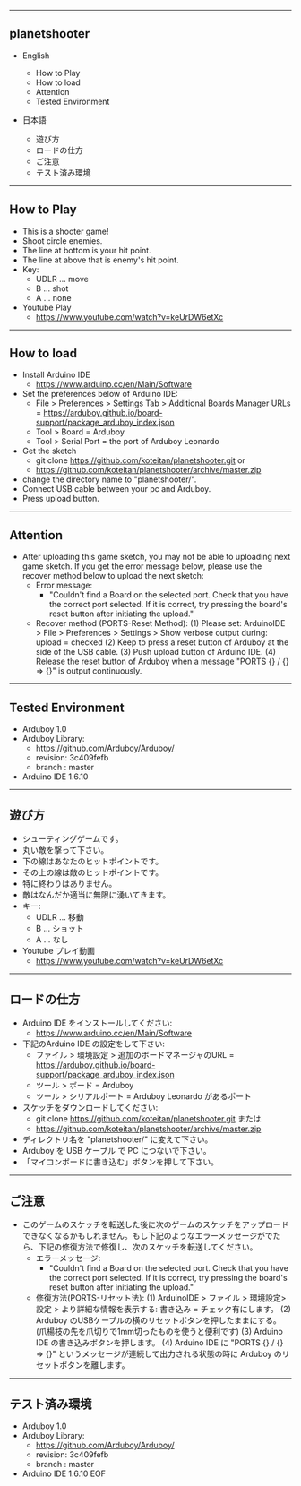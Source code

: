 ----------------------
 planetshooter
----------------------
- English
  - How to Play
  - How to load
  - Attention
  - Tested Environment
  
- 日本語
  - 遊び方
  - ロードの仕方
  - ご注意
  - テスト済み環境
---------------------------
How to Play
---------------------------
- This is a shooter game!
- Shoot circle enemies.
- The line at bottom is your hit point.
- The line at above that is enemy's hit point.
- Key:
  - UDLR ... move
  - B    ... shot
  - A    ... none
- Youtube Play
  - https://www.youtube.com/watch?v=keUrDW6etXc
---------------------------
How to load
---------------------------
- Install Arduino IDE
  - https://www.arduino.cc/en/Main/Software
- Set the preferences below of Arduino IDE:
  - File > Preferences > Settings Tab > Additional Boards Manager URLs = 
    https://arduboy.github.io/board-support/package_arduboy_index.json
  - Tool > Board       = Arduboy
  - Tool > Serial Port = the port of Arduboy Leonardo
- Get the sketch
  - git clone https://github.com/koteitan/planetshooter.git
    or
  - https://github.com/koteitan/planetshooter/archive/master.zip
- change the directory name to "planetshooter/".
- Connect USB cable between your pc and Arduboy.
- Press upload button.
---------------------------
 Attention
---------------------------
- After uploading this game sketch, you may not be able to uploading next game sketch. If you get the error message below, please use the recover method below to upload the next sketch:
  - Error message:
    - "Couldn't find a Board on the selected port. Check that you have the correct port selected.  If it is correct, try pressing the board's reset button after initiating the upload."
  - Recover method (PORTS-Reset Method):
    (1) Please set: ArduinoIDE > File > Preferences > Settings > Show verbose output during: upload = checked
    (2) Keep to press a reset button of Arduboy at the side of the USB cable.
    (3) Push upload button of Arduino IDE.
    (4) Release the reset button of Arduboy when a message "PORTS {} / {} => {}" is output continuously.
---------------------------
Tested Environment
---------------------------
- Arduboy 1.0
- Arduboy Library:
  - https://github.com/Arduboy/Arduboy/
  - revision: 3c409fefb
  - branch  : master
- Arduino IDE 1.6.10
---------------------------
遊び方  
---------------------------
- シューティングゲームです。
- 丸い敵を撃って下さい。
- 下の線はあなたのヒットポイントです。
- その上の線は敵のヒットポイントです。
- 特に終わりはありません。
- 敵はなんだか適当に無限に湧いてきます。
- キー:
  - UDLR ... 移動
  - B    ... ショット
  - A    ... なし
- Youtube プレイ動画
  - https://www.youtube.com/watch?v=keUrDW6etXc
---------------------------
ロードの仕方
---------------------------
- Arduino IDE をインストールしてください:
  - https://www.arduino.cc/en/Main/Software
- 下記のArduino IDE の設定をして下さい:
  - ファイル > 環境設定 > 追加のボードマネージャのURL = 
    https://arduboy.github.io/board-support/package_arduboy_index.json
  - ツール > ボード         = Arduboy
  - ツール > シリアルポート = Arduboy Leonardo があるポート
- スケッチをダウンロードしてください:
  - git clone https://github.com/koteitan/planetshooter.git
    または
  - https://github.com/koteitan/planetshooter/archive/master.zip
- ディレクトリ名を "planetshooter/" に変えて下さい。
- Arduboy を USB ケーブル で PC につないで下さい。
- 「マイコンボードに書き込む」ボタンを押して下さい。
---------------------------
 ご注意
---------------------------
- このゲームのスケッチを転送した後に次のゲームのスケッチをアップロードできなくなるかもしれません。もし下記のようなエラーメッセージがでたら、下記の修復方法で修復し、次のスケッチを転送してください。
  - エラーメッセージ:
    - "Couldn't find a Board on the selected port. Check that you have the correct port selected.  If it is correct, try pressing the board's reset button after initiating the upload."
  - 修復方法(PORTS-リセット法):
    (1) ArduinoIDE > ファイル > 環境設定> 設定 > より詳細な情報を表示する: 書き込み = チェック有にします。
    (2) Arduboy のUSBケーブルの横のリセットボタンを押したままにする。(爪楊枝の先を爪切りで1mm切ったものを使うと便利です)
    (3) Arduino IDE の書き込みボタンを押します。
    (4) Arduino IDE に "PORTS {} / {} => {}" というメッセージが連続して出力される状態の時に Arduboy のリセットボタンを離します。 
---------------------------
テスト済み環境
---------------------------
- Arduboy 1.0
- Arduboy Library:
  - https://github.com/Arduboy/Arduboy/
  - revision: 3c409fefb
  - branch  : master
- Arduino IDE 1.6.10
EOF
